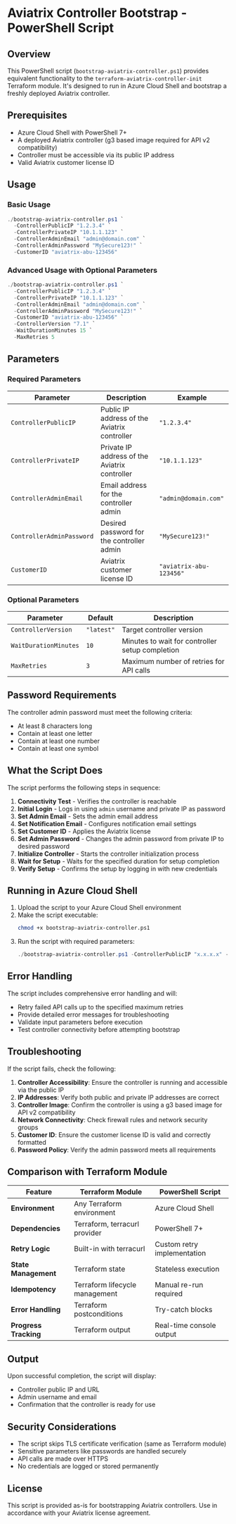 # Aviatrix Controller Bootstrap - PowerShell Script

## Overview

This PowerShell script (`bootstrap-aviatrix-controller.ps1`) provides equivalent functionality to the `terraform-aviatrix-controller-init` Terraform module. It's designed to run in Azure Cloud Shell and bootstrap a freshly deployed Aviatrix controller.

## Prerequisites

- Azure Cloud Shell with PowerShell 7+
- A deployed Aviatrix controller (g3 based image required for API v2 compatibility)
- Controller must be accessible via its public IP address
- Valid Aviatrix customer license ID

## Usage

### Basic Usage

```powershell
./bootstrap-aviatrix-controller.ps1 `
  -ControllerPublicIP "1.2.3.4" `
  -ControllerPrivateIP "10.1.1.123" `
  -ControllerAdminEmail "admin@domain.com" `
  -ControllerAdminPassword "MySecure123!" `
  -CustomerID "aviatrix-abu-123456"
```

### Advanced Usage with Optional Parameters

```powershell
./bootstrap-aviatrix-controller.ps1 `
  -ControllerPublicIP "1.2.3.4" `
  -ControllerPrivateIP "10.1.1.123" `
  -ControllerAdminEmail "admin@domain.com" `
  -ControllerAdminPassword "MySecure123!" `
  -CustomerID "aviatrix-abu-123456" `
  -ControllerVersion "7.1" `
  -WaitDurationMinutes 15 `
  -MaxRetries 5
```

## Parameters

### Required Parameters

| Parameter | Description | Example |
|-----------|-------------|---------|
| `ControllerPublicIP` | Public IP address of the Aviatrix controller | `"1.2.3.4"` |
| `ControllerPrivateIP` | Private IP address of the Aviatrix controller | `"10.1.1.123"` |
| `ControllerAdminEmail` | Email address for the controller admin | `"admin@domain.com"` |
| `ControllerAdminPassword` | Desired password for the controller admin | `"MySecure123!"` |
| `CustomerID` | Aviatrix customer license ID | `"aviatrix-abu-123456"` |

### Optional Parameters

| Parameter | Default | Description |
|-----------|---------|-------------|
| `ControllerVersion` | `"latest"` | Target controller version |
| `WaitDurationMinutes` | `10` | Minutes to wait for controller setup completion |
| `MaxRetries` | `3` | Maximum number of retries for API calls |

## Password Requirements

The controller admin password must meet the following criteria:
- At least 8 characters long
- Contain at least one letter
- Contain at least one number  
- Contain at least one symbol

## What the Script Does

The script performs the following steps in sequence:

1. **Connectivity Test** - Verifies the controller is reachable
2. **Initial Login** - Logs in using `admin` username and private IP as password
3. **Set Admin Email** - Sets the admin email address
4. **Set Notification Email** - Configures notification email settings
5. **Set Customer ID** - Applies the Aviatrix license
6. **Set Admin Password** - Changes the admin password from private IP to desired password
7. **Initialize Controller** - Starts the controller initialization process
8. **Wait for Setup** - Waits for the specified duration for setup completion
9. **Verify Setup** - Confirms the setup by logging in with new credentials

## Running in Azure Cloud Shell

1. Upload the script to your Azure Cloud Shell environment
2. Make the script executable:
   ```bash
   chmod +x bootstrap-aviatrix-controller.ps1
   ```
3. Run the script with required parameters:
   ```powershell
   ./bootstrap-aviatrix-controller.ps1 -ControllerPublicIP "x.x.x.x" -ControllerPrivateIP "y.y.y.y" -ControllerAdminEmail "admin@domain.com" -ControllerAdminPassword "password" -CustomerID "customer-id"
   ```

## Error Handling

The script includes comprehensive error handling and will:
- Retry failed API calls up to the specified maximum retries
- Provide detailed error messages for troubleshooting
- Validate input parameters before execution
- Test controller connectivity before attempting bootstrap

## Troubleshooting

If the script fails, check the following:

1. **Controller Accessibility**: Ensure the controller is running and accessible via the public IP
2. **IP Addresses**: Verify both public and private IP addresses are correct
3. **Controller Image**: Confirm the controller is using a g3 based image for API v2 compatibility
4. **Network Connectivity**: Check firewall rules and network security groups
5. **Customer ID**: Ensure the customer license ID is valid and correctly formatted
6. **Password Policy**: Verify the admin password meets all requirements

## Comparison with Terraform Module

| Feature | Terraform Module | PowerShell Script |
|---------|------------------|-------------------|
| **Environment** | Any Terraform environment | Azure Cloud Shell |
| **Dependencies** | Terraform, terracurl provider | PowerShell 7+ |
| **Retry Logic** | Built-in with terracurl | Custom retry implementation |
| **State Management** | Terraform state | Stateless execution |
| **Idempotency** | Terraform lifecycle management | Manual re-run required |
| **Error Handling** | Terraform postconditions | Try-catch blocks |
| **Progress Tracking** | Terraform output | Real-time console output |

## Output

Upon successful completion, the script will display:
- Controller public IP and URL
- Admin username and email
- Confirmation that the controller is ready for use

## Security Considerations

- The script skips TLS certificate verification (same as Terraform module)
- Sensitive parameters like passwords are handled securely
- API calls are made over HTTPS
- No credentials are logged or stored permanently

## License

This script is provided as-is for bootstrapping Aviatrix controllers. Use in accordance with your Aviatrix license agreement.
